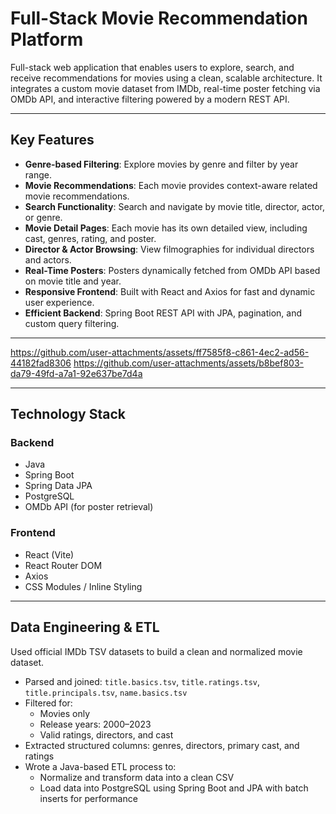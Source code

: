 
# Full-Stack Movie Recommendation Platform

Full-stack web application that enables users to explore, search, and receive recommendations for movies using a clean, scalable architecture. It integrates a custom movie dataset from IMDb, real-time poster fetching via OMDb API, and interactive filtering powered by a modern REST API.

---

## Key Features

- **Genre-based Filtering**: Explore movies by genre and filter by year range.
- **Movie Recommendations**: Each movie provides context-aware related movie recommendations.
- **Search Functionality**: Search and navigate by movie title, director, actor, or genre.
- **Movie Detail Pages**: Each movie has its own detailed view, including cast, genres, rating, and poster.
- **Director & Actor Browsing**: View filmographies for individual directors and actors.
- **Real-Time Posters**: Posters dynamically fetched from OMDb API based on movie title and year.
- **Responsive Frontend**: Built with React and Axios for fast and dynamic user experience.
- **Efficient Backend**: Spring Boot REST API with JPA, pagination, and custom query filtering.

---
https://github.com/user-attachments/assets/ff7585f8-c861-4ec2-ad56-44182fad8306
https://github.com/user-attachments/assets/b8bef803-da79-49fd-a7a1-92e637be7d4a

---

## Technology Stack

### Backend
- Java
- Spring Boot
- Spring Data JPA
- PostgreSQL
- OMDb API (for poster retrieval)

### Frontend
- React (Vite)
- React Router DOM
- Axios
- CSS Modules / Inline Styling

---

## Data Engineering & ETL

Used official IMDb TSV datasets to build a clean and normalized movie dataset.

- Parsed and joined: `title.basics.tsv`, `title.ratings.tsv`, `title.principals.tsv`, `name.basics.tsv`
- Filtered for:
  - Movies only
  - Release years: 2000–2023
  - Valid ratings, directors, and cast
- Extracted structured columns: genres, directors, primary cast, and ratings
- Wrote a Java-based ETL process to:
  - Normalize and transform data into a clean CSV
  - Load data into PostgreSQL using Spring Boot and JPA with batch inserts for performance
